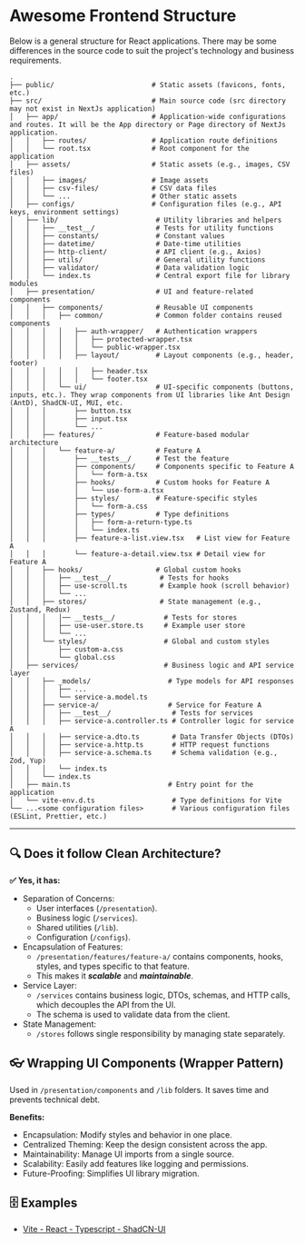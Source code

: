# Awesome Frontend Structure

Below is a general structure for React applications. There may be some differences in the source code to suit the project's technology and business requirements.

```
.
├── public/                        # Static assets (favicons, fonts, etc.)
├── src/                           # Main source code (src directory may not exist in NextJs application)
│   ├── app/                       # Application-wide configurations and routes. It will be the App directory or Page directory of NextJs application.
│   │   ├── routes/                # Application route definitions
│   │   └── root.tsx               # Root component for the application
│   ├── assets/                    # Static assets (e.g., images, CSV files)
│   │   ├── images/                # Image assets
│   │   ├── csv-files/             # CSV data files
│   │   └── ...                    # Other static assets
│   ├── configs/                   # Configuration files (e.g., API keys, environment settings)
│   ├── lib/                        # Utility libraries and helpers
│   │   ├── __test__/               # Tests for utility functions
│   │   ├── constants/              # Constant values
│   │   ├── datetime/               # Date-time utilities
│   │   ├── http-client/            # API client (e.g., Axios)
│   │   ├── utils/                  # General utility functions
│   │   ├── validator/              # Data validation logic
│   │   └── index.ts                # Central export file for library modules
│   ├── presentation/               # UI and feature-related components
│   │   ├── components/             # Reusable UI components
│   │   │   ├── common/             # Common folder contains reused components
│   │   │   │   ├── auth-wrapper/   # Authentication wrappers
│   │   │   │   │   ├── protected-wrapper.tsx
│   │   │   │   │   └── public-wrapper.tsx
│   │   │   │   ├── layout/         # Layout components (e.g., header, footer)
│   │   │   │   │   ├── header.tsx
│   │   │   │   │   └── footer.tsx
│   │   │   └── ui/                 # UI-specific components (buttons, inputs, etc.). They wrap components from UI libraries like Ant Design (AntD), ShadCN-UI, MUI, etc.
│   │   │       ├── button.tsx
│   │   │       ├── input.tsx
│   │   │       └── ...
│   │   ├── features/               # Feature-based modular architecture
│   │   │   └── feature-a/          # Feature A
│   │   │       ├── __tests__/      # Test the feature
│   │   │       ├── components/     # Components specific to Feature A
│   │   │       │   └── form-a.tsx
│   │   │       ├── hooks/          # Custom hooks for Feature A
│   │   │       │   └── use-form-a.tsx
│   │   │       ├── styles/         # Feature-specific styles
│   │   │       │   └── form-a.css
│   │   │       ├── types/          # Type definitions
│   │   │       │   ├── form-a-return-type.ts
│   │   │       │   └── index.ts
│   │   │       ├── feature-a-list.view.tsx   # List view for Feature A
│   │   │       └── feature-a-detail.view.tsx # Detail view for Feature A
│   │   ├── hooks/                  # Global custom hooks
│   │   │   ├── __test__/            # Tests for hooks
│   │   │   ├── use-scroll.ts        # Example hook (scroll behavior)
│   │   │   └── ...
│   │   ├── stores/                  # State management (e.g., Zustand, Redux)
│   │   │   │── __tests__/            # Tests for stores
│   │   │   ├── use-user.store.ts     # Example user store
│   │   │   └── ...
│   │   └── styles/                   # Global and custom styles
│   │       ├── custom-a.css
│   │       └── global.css
│   ├── services/                     # Business logic and API service layer
│   │   ├── _models/                   # Type models for API responses
│   │   │   ├── ...
│   │   │   └── service-a.model.ts
│   │   ├── service-a/                 # Service for Feature A
│   │   │   ├── __test__/               # Tests for services
│   │   │   ├── service-a.controller.ts # Controller logic for service A
│   │   │   ├── service-a.dto.ts        # Data Transfer Objects (DTOs)
│   │   │   ├── service-a.http.ts       # HTTP request functions
│   │   │   ├── service-a.schema.ts     # Schema validation (e.g., Zod, Yup)
│   │   │   └── index.ts
│   │   └── index.ts
│   ├── main.ts                        # Entry point for the application
│   └── vite-env.d.ts                   # Type definitions for Vite
└── ...<some configuration files>       # Various configuration files (ESLint, Prettier, etc.)
```

-----
## 🔍 Does it follow Clean Architecture?

**✅ Yes, it has:**

  * Separation of Concerns:
    - User interfaces (`/presentation`).
    - Business logic (`/services`).
    - Shared utilities (`/lib`).
    - Configuration (`/configs`).
  * Encapsulation of Features:
    - `/presentation/features/feature-a/` contains components, hooks, styles, and types specific to that feature.
    - This makes it __*scalable*__ and __*maintainable*__.
  * Service Layer:
    - `/services` contains business logic, DTOs, schemas, and HTTP calls, which decouples the API from the UI.
    - The schema is used to validate data from the client.
  * State Management:
    - `/stores` follows single responsibility by managing state separately.

## 👓 Wrapping UI Components (Wrapper Pattern)

Used in `/presentation/components` and `/lib` folders. It saves time and prevents technical debt.

**Benefits:**
- Encapsulation: Modify styles and behavior in one place.
- Centralized Theming: Keep the design consistent across the app.
- Maintainability: Manage UI imports from a single source.
- Scalability: Easily add features like logging and permissions.
- Future-Proofing: Simplifies UI library migration.

## 🗄️ Examples

- [Vite - React - Typescript - ShadCN-UI](https://github.com/nqhed/awesome-frontend-structure/tree/vite-react-ts-shadcn)
